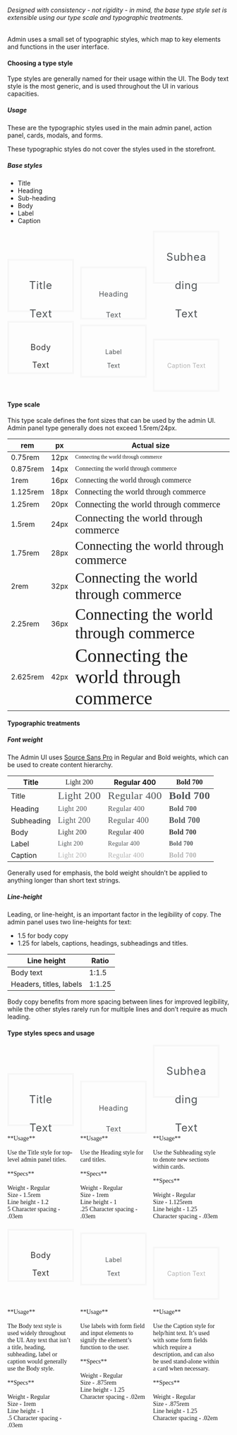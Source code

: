 ###### Designed with consistency - not rigidity - in mind, the base type style set is extensible using our type scale and typographic treatments.

Admin uses a small set of typographic styles, which map to key elements and functions in the user interface. 

#### Choosing a type style

Type styles are generally named for their usage within the UI. The Body text style is the most generic, and is used throughout the UI in various capacities.

##### Usage

These are the typographic styles used in the main admin panel, action panel, cards, modals, and forms.

These typographic styles do not cover the styles used in the storefront. 

##### Base styles

- Title
- Heading
- Sub-heading
- Body
- Label
- Caption


<div style="width: 30%; height: 120px; padding: 1em; border: 4px solid rgb(247, 247, 247); text-align: center; box-sizing: border-box; display: inline-block; font-size: 1.5rem; letter-spacing: 0.03em; color: rgb(80, 85, 88);line-height: 64px;margin-bottom: 20px;margin-right: 10px;">Title Text</div>
<div style="width: 30%; height: 120px; padding: 35px; border: 4px solid rgb(247, 247, 247); text-align: center; box-sizing: border-box; display: inline-block; font-size: 1rem; letter-spacing: 0.03em; color: rgb(80, 85, 88);line-height: 47px;margin-right: 10px;">Heading Text</div>
<div style="width: 30%; height: 120px; padding: 1em; border: 4px solid rgb(247, 247, 247); text-align: center; box-sizing: border-box; display: inline-block; font-size: 1.5rem; letter-spacing: 0.03em; color: rgb(80, 85, 88);line-height: 64px;">Subheading Text</div>
<div style="width: 30%; height: 120px; padding: 2em; border: 4px solid rgb(247, 247, 247); text-align: center; box-sizing: border-box; display: inline-block; font-size: 1.125rem; letter-spacing: 0.03em; color: rgb(52, 52, 52);line-height: 40px;margin-right: 10px;">Body Text</div>
<div style="width: 30%; height: 120px; padding: 42.1px; border: 4px solid rgb(247, 247, 247); text-align: center; box-sizing: border-box; display: inline-block; font-size: 0.875rem; letter-spacing: 0.02em; color: rgb(80, 85, 88);line-height: 31px;margin-right: 10px;">Label Text</div>
<div style="width: 30%; height: 120px; padding: 2em; border: 4px solid rgb(247, 247, 247); text-align: center; box-sizing: border-box; display: inline-block; font-size: 0.875rem; letter-spacing: 0.02em; color: rgb(179, 179, 179);line-height: 58.6px;">Caption Text</div>

#### Type scale

This type scale defines the font sizes that can be used by the admin UI. Admin panel type generally does not exceed 1.5rem/24px. 

|rem       |px   | Actual size                                                                  |
|----------|-----|------------------------------------------------------------------------------|
|0.75rem   |12px |<span style="font-family: Source Sans Pro; font-size: 0.75rem">Connecting the world through commerce</span> |
|0.875rem  |14px |<span style="font-family: Source Sans Pro; font-size: 0.875rem">Connecting the world through commerce</span>|
|1rem      |16px |<span style="font-family: Source Sans Pro; font-size: 1rem">Connecting the world through commerce</span>|
|1.125rem  |18px |<span style="font-family: Source Sans Pro; font-size: 1.125rem">Connecting the world through commerce</span>|
|1.25rem   |20px |<span style="font-family: Source Sans Pro; font-size: 1.25rem">Connecting the world through commerce</span>|
|1.5rem    |24px |<span style="font-family: Source Sans Pro; font-size: 1.5rem">Connecting the world through commerce</span>|
|1.75rem   |28px |<span style="font-family: Source Sans Pro; font-size: 1.75rem">Connecting the world through commerce</span>|
|2rem      |32px |<span style="font-family: Source Sans Pro; font-size: 2rem">Connecting the world through commerce</span>|
|2.25rem   |36px |<span style="font-family: Source Sans Pro; font-size: 2.25rem">Connecting the world through commerce</span>|
|2.625rem  |42px |<span style="font-family: Source Sans Pro; font-size: 2.625em">Connecting the world through commerce</span>|

#### Typographic treatments

##### Font weight

The Admin UI uses [Source Sans Pro](https://fonts.google.com/specimen/Source+Sans+Pro) in Regular and Bold weights, which can be used to create content hierarchy.

|Title     |<span style="font-family: Source Sans Pro; font-weight: 200;">Light 200</span>|Regular 400|<span style="font-family: Source Sans Pro; font-weight: 700;">Bold 700</span>|
|----------|--------------------------------------------------------------|-----------|------------------------------------------------------------|
|Title     |<span style="font-family: Source Sans Pro; font-weight: 200; font-size: 24px; letter-spacing: 0.4px; color: #505558;">Light 200</span>|<span style="font-size: 24px; letter-spacing: 0.4px; color: #505558; font-family: Source Sans Pro;">Regular 400</span>|<span style="font-family: Source Sans Pro; font-weight: 700; font-size: 24px; letter-spacing: 0.4px; color: #505558;">Bold 700</span>|
|Heading   |<span style="font-family: Source Sans Pro; font-weight: 200; font-size: 16px; letter-spacing: 0.4px; color: #505558;">Light 200</span>|<span style="font-size: 16px; letter-spacing: 0.4px; color: #505558; font-family: Source Sans Pro;">Regular 400</span>|<span style="font-family: Source Sans Pro; font-weight: 700; font-size: 16px; letter-spacing: 0.4px; color: #505558;">Bold 700</span>|
|Subheading|<span style="font-family: Source Sans Pro; font-weight: 200; font-size: 18px; letter-spacing: 0.4px; color: #505558;">Light 200</span>|<span style="font-size: 18px; letter-spacing: 0.4px; color: #505558; font-family: Source Sans Pro;">Regular 400</span>|<span style="font-family: Source Sans Pro; font-weight: 700; font-size: 18px; letter-spacing: 0.4px; color: #505558;">Bold 700</span>|
|Body      |<span style="font-family: Source Sans Pro; font-weight: 200; font-size: 16px; letter-spacing: 0.3px; color: #343434;">Light 200</span>|<span style="font-size: 16px; letter-spacing: 0.3px; color: #343434; font-family: Source Sans Pro;">Regular 400</span>|<span style="font-family: Source Sans Pro; font-weight: 700; font-size: 16px; letter-spacing: 0.3px; color: #343434;">Bold 700</span>|
|Label     |<span style="font-family: Source Sans Pro; font-weight: 200; font-size: 14px; letter-spacing: 0.3px; color: #505558;">Light 200</span>|<span style="font-size: 14px; letter-spacing: 0.3px; color: #505558; font-family: Source Sans Pro;">Regular 400</span>|<span style="font-family: Source Sans Pro; font-weight: 700; font-size: 14px; letter-spacing: 0.3px; color: #505558;">Bold 700</span>|
|Caption   |<span style="font-family: Source Sans Pro; font-weight: 200; font-size: 14x; letter-spacing: 0.3px; color: #b3b3b3">Light 200</span>|<span style="font-size: 14x; letter-spacing: 0.3px; color: #b3b3b3; font-family: Source Sans Pro;">Regular 400</span>|<span style="font-family: Source Sans Pro; font-weight: 700; font-size: 14x; letter-spacing: 0.3px; color: #b3b3b3">Bold 700</span>|

Generally used for emphasis, the bold weight shouldn’t be applied to anything longer than short text strings.

##### Line-height

Leading, or line-height, is an important factor in the legibility of copy. The admin panel uses two line-heights for text:
- 1.5 for body copy
- 1.25 for labels, captions, headings, subheadings and titles. 

|Line height             | Ratio |
|------------------------|-------|
|Body text               |1:1.5  |
|Headers, titles, labels | 1:1.25|

Body copy benefits from more spacing between lines for improved legibility, while the other styles rarely run for multiple lines and don’t require as much leading.

#### Type styles specs and usage

<div style="width: 30%; height: 120px; padding: 1em; border: 4px solid rgb(247, 247, 247); text-align: center; box-sizing: border-box; display: inline-block; font-size: 1.5rem; letter-spacing: 0.03em; color: rgb(80, 85, 88);line-height: 64px;margin-bottom: 20px;margin-right: 10px;">Title Text</div>
<div style="width: 30%; height: 120px; padding: 35px; border: 4px solid rgb(247, 247, 247); text-align: center; box-sizing: border-box; display: inline-block; font-size: 1rem; letter-spacing: 0.03em; color: rgb(80, 85, 88);line-height: 47px;margin-right: 10px;">Heading Text</div>
<div style="width: 30%; height: 120px; padding: 1em; border: 4px solid rgb(247, 247, 247); text-align: center; box-sizing: border-box; display: inline-block; font-size: 1.5rem; letter-spacing: 0.03em; color: rgb(80, 85, 88);line-height: 64px;">Subheading Text</div>
<div style="width: 30%; vertical-align: top; font-family: PostGrotesk-Regular; display: inline-block; margin-right: 10px; margin-bottom: 20px;">
**Usage**<br><br>
Use the Title style for top-level admin panel titles.<br><br>
**Specs**<br><br>
Weight - Regular<br>
Size - 1.5rem<br>
Line height - 1.2<br>5
Character spacing - .03em
</div>

<div style="width: 30%; vertical-align: top; font-family: PostGrotesk-Regular; display: inline-block; margin-right: 10px; margin-bottom: 20px;">
**Usage**<br><br>
Use the Heading style for card titles.<br><br>
**Specs**<br><br>
Weight - Regular<br>
Size - 1rem<br>
Line height - 1<br>.25
Character spacing - .03em
</div>

<div style="width: 30%; vertical-align: top; font-family: PostGrotesk-Regular; display: inline-block; margin-bottom: 20px;">
**Usage**<br><br>
Use the Subheading style to denote new sections within cards.<br><br>
**Specs**<br><br>
Weight - Regular<br>
Size - 1.125rem<br>
Line height - 1.25<br>
Character spacing - .03em
</div>

<div style="width: 30%; height: 120px; padding: 2em; border: 4px solid rgb(247, 247, 247); text-align: center; box-sizing: border-box; display: inline-block; font-size: 1.125rem; letter-spacing: 0.03em; color: rgb(52, 52, 52);line-height: 40px;margin-right: 10px;">Body Text</div>
<div style="width: 30%; height: 120px; padding: 42.1px; border: 4px solid rgb(247, 247, 247); text-align: center; box-sizing: border-box; display: inline-block; font-size: 0.875rem; letter-spacing: 0.02em; color: rgb(80, 85, 88);line-height: 31px;margin-right: 10px;">Label Text</div>
<div style="width: 30%; height: 120px; padding: 2em; border: 4px solid rgb(247, 247, 247); text-align: center; box-sizing: border-box; display: inline-block; font-size: 0.875rem; letter-spacing: 0.02em; color: rgb(179, 179, 179);line-height: 58.6px;">Caption Text</div>
<div style="width: 30%; vertical-align: top; font-family: PostGrotesk-Regular; display: inline-block; margin-right: 10px; margin-top: 20px;">
**Usage**<br><br>
The Body text style is used widely throughout the UI. Any text that isn’t a title, heading, subheading, label or caption would generally use the Body style.
<br><br>
**Specs**<br><br>
Weight - Regular<br>
Size - 1rem<br>
Line height - 1<br>.5
Character spacing - .03em
</div>

<div style="width: 30%; vertical-align: top; font-family: PostGrotesk-Regular; display: inline-block; margin-right: 10px; margin-top: 20px;">
**Usage**<br><br>
Use labels with form field and input elements to signify the element’s function to the user.<br><br>
**Specs**<br><br>
Weight - Regular<br>
Size - .875rem<br>
Line height - 1.25<br>
Character spacing - .02em
</div>

<div style="width: 30%; vertical-align: top; font-family: PostGrotesk-Regular; display: inline-block; margin-top: 20px;">
**Usage**<br><br>
Use the Caption style for help/hint text. It’s used with some form fields which require a description, and can also be used stand-alone within a card when necessary.
<br><br>
**Specs**<br><br>
Weight - Regular<br>
Size - .875rem<br>
Line height - 1.25<br>
Character spacing - .02em
</div>